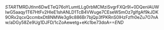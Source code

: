 $START$MRDJtlnn6DwETeQ76oYLumtLLg0rbMCMziSvgrFXQr9l+0DQenlAUWIwG5aaqy1T67HtFv2HleE1shANLD1TcB4VWuge7CEseWSmOz7glfgAf9kJDK9ORx2qcxQccmbxDt8NMWe3g9c886Br7bjQp3fPKRnS0lHzFzfh0eZu7O7nAw/aDGy58Ze9Ug1DJFD/1cZoAewetg+eKc1be73doA==$END$